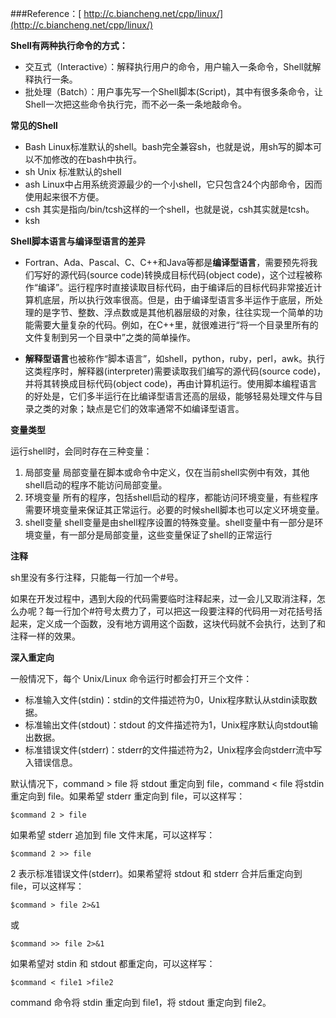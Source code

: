 ###Reference：[ http://c.biancheng.net/cpp/linux/](http://c.biancheng.net/cpp/linux/)


**Shell有两种执行命令的方式：**

- 交互式（Interactive）：解释执行用户的命令，用户输入一条命令，Shell就解释执行一条。
- 批处理（Batch）：用户事先写一个Shell脚本(Script)，其中有很多条命令，让Shell一次把这些命令执行完，而不必一条一条地敲命令。

**常见的Shell**

- Bash
Linux标准默认的shell。bash完全兼容sh，也就是说，用sh写的脚本可以不加修改的在bash中执行。
- sh
Unix 标准默认的shell
- ash
Linux中占用系统资源最少的一个小shell，它只包含24个内部命令，因而使用起来很不方便。 
- csh
其实是指向/bin/tcsh这样的一个shell，也就是说，csh其实就是tcsh。
- ksh

**Shell脚本语言与编译型语言的差异**

- Fortran、Ada、Pascal、C、C++和Java等都是**编译型语言**，需要预先将我们写好的源代码(source code)转换成目标代码(object code)，这个过程被称作“编译”。运行程序时直接读取目标代码，由于编译后的目标代码非常接近计算机底层，所以执行效率很高。但是，由于编译型语言多半运作于底层，所处理的是字节、整数、浮点数或是其他机器层级的对象，往往实现一个简单的功能需要大量复杂的代码。例如，在C++里，就很难进行“将一个目录里所有的文件复制到另一个目录中”之类的简单操作。 

- **解释型语言**也被称作“脚本语言”，如shell，python，ruby，perl，awk。执行这类程序时，解释器(interpreter)需要读取我们编写的源代码(source code)，并将其转换成目标代码(object code)，再由计算机运行。使用脚本编程语言的好处是，它们多半运行在比编译型语言还高的层级，能够轻易处理文件与目录之类的对象；缺点是它们的效率通常不如编译型语言。


 **变量类型**

运行shell时，会同时存在三种变量：
1) 局部变量
局部变量在脚本或命令中定义，仅在当前shell实例中有效，其他shell启动的程序不能访问局部变量。
2) 环境变量
所有的程序，包括shell启动的程序，都能访问环境变量，有些程序需要环境变量来保证其正常运行。必要的时候shell脚本也可以定义环境变量。
3) shell变量
shell变量是由shell程序设置的特殊变量。shell变量中有一部分是环境变量，有一部分是局部变量，这些变量保证了shell的正常运行 


**注释**

sh里没有多行注释，只能每一行加一个#号。

如果在开发过程中，遇到大段的代码需要临时注释起来，过一会儿又取消注释，怎么办呢？每一行加个#符号太费力了，可以把这一段要注释的代码用一对花括号括起来，定义成一个函数，没有地方调用这个函数，这块代码就不会执行，达到了和注释一样的效果。 

**深入重定向**

一般情况下，每个 Unix/Linux 命令运行时都会打开三个文件：
- 标准输入文件(stdin)：stdin的文件描述符为0，Unix程序默认从stdin读取数据。
- 标准输出文件(stdout)：stdout 的文件描述符为1，Unix程序默认向stdout输出数据。
- 标准错误文件(stderr)：stderr的文件描述符为2，Unix程序会向stderr流中写入错误信息。

默认情况下，command > file 将 stdout 重定向到 file，command < file 将stdin 重定向到 file。如果希望 stderr 重定向到 file，可以这样写：

```
$command 2 > file
```


如果希望 stderr 追加到 file 文件末尾，可以这样写：

```
$command 2 >> file
```

2 表示标准错误文件(stderr)。如果希望将 stdout 和 stderr 合并后重定向到 file，可以这样写：

```
$command > file 2>&1
```

或

```
$command >> file 2>&1
```

如果希望对 stdin 和 stdout 都重定向，可以这样写：

```
$command < file1 >file2
```

command 命令将 stdin 重定向到 file1，将 stdout 重定向到 file2。 










